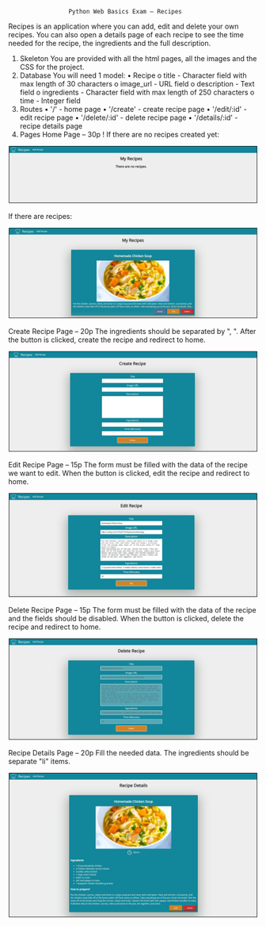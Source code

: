                      Python Web Basics Exam – Recipes


Recipes is an application where you can add, edit and delete your own recipes. You can also open a details page of each recipe to see the time needed for the recipe, the ingredients and the full description.
1.	Skeleton
You are provided with all the html pages, all the images and the CSS for the project.
2.	Database
You will need 1 model:
•	Recipe
o	title - Character field with max length of 30 characters
o	image_url - URL field
o	description - Text field
o	ingredients - Character field with max length of 250 characters
o	time - Integer field
3.	Routes
•	'/' - home page
•	'/create' - create recipe page
•	'/edit/:id' - edit recipe page
•	'/delete/:id' - delete recipe page
•	'/details/:id' - recipe details page
4.	Pages
Home Page – 30p  !
If there are no recipes created yet:


![img.png](readme_images/img.png)


If there are recipes:

![img_1.png](readme_images/img_1.png)


Create Recipe Page – 20p
The ingredients should be separated by ", ". After the button is clicked, create the recipe and redirect to home.


![img_2.png](readme_images/img_2.png)

Edit Recipe Page – 15p
The form must be filled with the data of the recipe we want to edit. When the button is clicked, edit the recipe and redirect to home.


![img_3.png](readme_images/img_3.png)

Delete Recipe Page – 15p
The form must be filled with the data of the recipe and the fields should be disabled. When the button is clicked, delete the recipe and redirect to home.


![img_4.png](readme_images/img_4.png)

Recipe Details Page – 20p
Fill the needed data. The ingredients should be separate "li" items.


![img_5.png](readme_images/img_5.png)